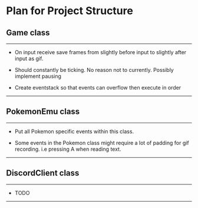 # Plan for Project Structure

## Game class

---

- On input receive save frames from slightly before input to slightly after input as gif.

- Should constantly be ticking. No reason not to currently. Possibly implement pausing

- Create eventstack so that events can overflow then execute in order

---

## PokemonEmu class

---

- Put all Pokemon specific events within this class.

- Some events in the Pokemon class might require a lot of padding for gif recording. i.e pressing A when reading text.

---

## DiscordClient class

---

- TODO

---
